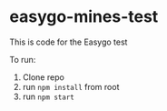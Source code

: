 # easygo-mines-test

This is code for the Easygo test

To run:
1. Clone repo
2. run `npm install` from root
3. run `npm start`
